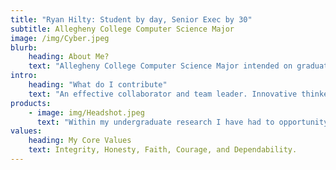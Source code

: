```yaml
---
title: "Ryan Hilty: Student by day, Senior Exec by 30"
subtitle: Allegheny College Computer Science Major
image: /img/Cyber.jpeg
blurb:
    heading: About Me?
    text: "Allegheny College Computer Science Major intended on graduating in May of 2022. High interest levels within blockchain technologies and robotics. Strong minded with a hardworking attitude. I am from western Pennslyvania outside of Pittsburgh. Music enthusiasts with a light-hearted sound. Athletic background starting from a young age. Love the cold and snow, if I am not at my desk, I am on the slopes." 
intro:
    heading: "What do I contribute"
    text: "An effective collaborator and team leader. Innovative thinker with an ambition to grow into larger company roles. A deep background and knowledge within computer science fields and programming langauges, including but not limited too Python, Java, HTML, RData with slight use in C and C++. Experience in using technical platforms such as github version control and environmental containers such as Docker. "
products:
    - image: img/Headshot.jpeg
      text: "Within my undergraduate research I have had to opportunity to work and publish different technical applications. These tools ranged in purpose and motivation allowing me to explore vast areas of computer programming outside of just a classroom setting. Publishing my own project work has allowed me to understand what it takes to be a productive research analyst and producer."
values:
    heading: My Core Values
    text: Integrity, Honesty, Faith, Courage, and Dependability.
---
```


